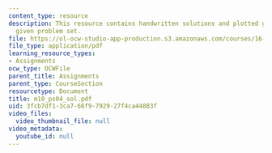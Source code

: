 ```yaml
---
content_type: resource
description: This resource contains handwritten solutions and plotted graphs to the
  given problem set.
file: https://ol-ocw-studio-app-production.s3.amazonaws.com/courses/16-01-unified-engineering-i-ii-iii-iv-fall-2005-spring-2006/3fcb7df13ca766f9792927f4ca44883f_m10_ps04_sol.pdf
file_type: application/pdf
learning_resource_types:
- Assignments
ocw_type: OCWFile
parent_title: Assignments
parent_type: CourseSection
resourcetype: Document
title: m10_ps04_sol.pdf
uid: 3fcb7df1-3ca7-66f9-7929-27f4ca44883f
video_files:
  video_thumbnail_file: null
video_metadata:
  youtube_id: null
---
```

